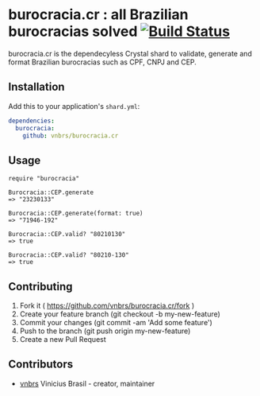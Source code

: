 # burocracia.cr : all Brazilian burocracias solved [![Build Status](https://travis-ci.org/vnbrs/burocracia.cr.svg?branch=master)](https://travis-ci.org/vnbrs/burocracia.cr)

burocracia.cr is the dependecyless Crystal shard to validate, generate and format Brazilian burocracias such as CPF, CNPJ and CEP.

## Installation

Add this to your application's `shard.yml`:

```yaml
dependencies:
  burocracia:
    github: vnbrs/burocracia.cr
```

## Usage

```crystal
require "burocracia"

Burocracia::CEP.generate
=> "23230133"

Burocracia::CEP.generate(format: true)
=> "71946-192"

Burocracia::CEP.valid? "80210130"
=> true

Burocracia::CEP.valid? "80210-130"
=> true
```

## Contributing

1. Fork it ( https://github.com/vnbrs/burocracia.cr/fork )
2. Create your feature branch (git checkout -b my-new-feature)
3. Commit your changes (git commit -am 'Add some feature')
4. Push to the branch (git push origin my-new-feature)
5. Create a new Pull Request

## Contributors

- [vnbrs](https://github.com/vnbrs) Vinicius Brasil - creator, maintainer
